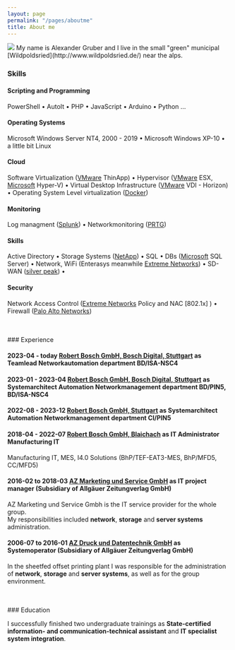 ```yaml
---
layout: page
permalink: "/pages/aboutme"
title: About me
---
```


<img src="/assets/img/aboutme.jpg">
My name is Alexander Gruber and I live in the small "green" municipal [Wildpoldsried](http://www.wildpoldsried.de/) near the alps.

### <i class="fa fa-cubes" aria-hidden="true"></i> Skills

#### <i class="fa fa-code" aria-hidden="true"></i> Scripting and Programming

PowerShell &bull;
AutoIt &bull;
PHP &bull;
JavaScript &bull;
Arduino &bull;
Python
...

#### <i class="fa fa-terminal" aria-hidden="true"></i> Operating Systems

Microsoft Windows Server NT4, 2000 - 2019 &bull;
Microsoft Windows XP-10 &bull; a little bit Linux

#### <i class="fa fa-cloud" aria-hidden="true"></i> Cloud

Software Virtualization ([VMware](https://www.vmware.com/) ThinApp) &bull;
Hypervisor ([VMware](https://www.vmware.com/) ESX, [Microsoft](https://www.microsoft.com) Hyper-V) &bull;
Virtual Desktop Infrastructure ([VMware](https://www.vmware.com/) VDI - Horizon) &bull;
Operating System Level virtualization ([Docker](https://www.docker.com/))

#### <i class="fa fa-area-chart" aria-hidden="true"></i> Monitoring

Log managment ([Splunk](https://www.splunk.com/)) &bull;
Networkmonitoring ([PRTG](https://www.paessler.com))

#### <i class="fa fa-gears" aria-hidden="true"></i> Skills

Active Directory &bull;
Storage Systems ([NetApp](https://www.netapp.com/)) &bull;
SQL &bull;
DBs ([Microsoft](https://www.microsoft.com) SQL Server) &bull;
Network, WiFi (Enterasys meanwhile [Extreme Networks](https://www.extremenetworks.com/)) &bull;
SD-WAN ([silver peak](https://www.silver-peak.com/)) &bull;

#### <i class="fa fa-filter" aria-hidden="true"></i> Security

Network Access Control ([Extreme Networks](https://www.extremenetworks.com/) Policy and NAC [802.1x] ) &bull;
Firewall ([Palo Alto Networks](https://www.paloaltonetworks.com/))

<br/>
<br/>
### <i class="fa fa-briefcase" aria-hidden="true"></i> Experience

#### <i class="fa fa-calendar" aria-hidden="true"></i> 2023-04 - today <i class="fa fa-building-o" aria-hidden="true"></i> [Robert Bosch GmbH, Bosch Digital, Stuttgart](https://www.bosch-digital.com/) as **Teamlead Networkautomation** department BD/ISA-NSC4

#### <i class="fa fa-calendar" aria-hidden="true"></i> 2023-01 - 2023-04 <i class="fa fa-building-o" aria-hidden="true"></i> [Robert Bosch GmbH, Bosch Digital, Stuttgart](https://www.bosch-digital.com/) as **Systemarchitect Automation Networkmanagement** department BD/PIN5, BD/ISA-NSC4

#### <i class="fa fa-calendar" aria-hidden="true"></i> 2022-08 - 2023-12 <i class="fa fa-building-o" aria-hidden="true"></i> [Robert Bosch GmbH, Stuttgart](https://www.bosch.de/) as **Systemarchitect Automation Networkmanagement** department CI/PIN5

#### <i class="fa fa-calendar" aria-hidden="true"></i> 2018-04 - 2022-07 <i class="fa fa-building-o" aria-hidden="true"></i> [Robert Bosch GmbH, Blaichach](https://www.bosch.de/) as **IT Administrator** Manufacturing IT

Manufacturing IT, MES, I4.0 Solutions (BhP/TEF-EAT3-MES, BhP/MFD5, CC/MFD5)

#### <i class="fa fa-calendar" aria-hidden="true"></i> 2016-02 to 2018-03 <i class="fa fa-building-o" aria-hidden="true"></i> [AZ Marketing und Service GmbH](https://www.all-in.de/) as **IT project manager** (Subsidiary of Allgäuer Zeitungverlag GmbH)

AZ Marketing und Service Gmbh is the IT service provider for the whole group.  
My responsibilities included **network**, **storage** and **server systems** administration.

#### <i class="fa fa-calendar" aria-hidden="true"></i> 2006-07 to 2016-01 <i class="fa fa-building-o" aria-hidden="true"></i> [AZ Druck und Datentechnik GmbH](https://www.az-druck.de/) as **Systemoperator** (Subsidiary of Allgäuer Zeitungverlag GmbH)

In the sheetfed offset printing plant I was responsible for the administration of **network**, **storage** and **server systems**, as well as for the group environment.

<br/>
<br/>
### <i class="fa fa-graduation-cap" aria-hidden="true"></i> Education

I successfully finished two undergraduate trainings as **State-certified information- and communication-technical assistant** and **IT specialist system integration**.
